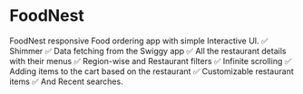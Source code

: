 # FoodNest
FoodNest responsive Food ordering app with simple Interactive UI.  ✅ Shimmer ✅ Data fetching from the Swiggy app ✅ All the restaurant details with their menus ✅ Region-wise and Restaurant filters ✅ Infinite scrolling ✅ Adding items to the cart based on the restaurant ✅ Customizable restaurant items ✅ And Recent searches.
